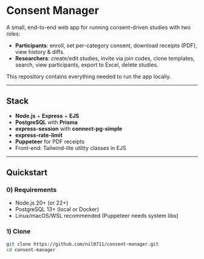 # Consent Manager

A small, end-to-end web app for running consent-driven studies with two roles:

- **Participants**: enroll, set per-category consent, download receipts (PDF), view history & diffs.
- **Researchers**: create/edit studies, invite via join codes, clone templates, search, view participants, export to Excel, delete studies.

This repository contains everything needed to run the app locally.

---

## Stack

- **Node.js** + **Express** + **EJS**
- **PostgreSQL** with **Prisma**
- **express-session** with **connect-pg-simple**
- **express-rate-limit**
- **Puppeteer** for PDF receipts
- Front-end: Tailwind-lite utility classes in EJS

---

## Quickstart

### 0) Requirements
- Node.js 20+ (or 22+)
- PostgreSQL 13+ (local or Docker)
- Linux/macOS/WSL recommended (Puppeteer needs system libs)

### 1) Clone

```bash
git clone https://github.com/nil0711/consent-manager.git
cd consent-manager
